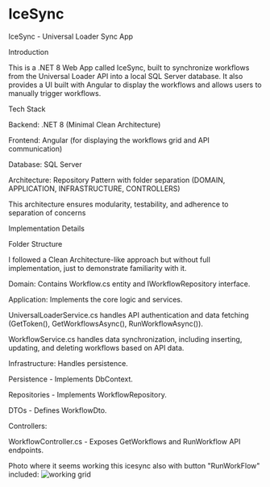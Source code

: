 # IceSync

IceSync - Universal Loader Sync App

Introduction

This is a .NET 8 Web App called IceSync, built to synchronize workflows from the Universal Loader API into a local SQL Server database. It also provides a UI built with Angular to display the workflows and allows users to manually trigger workflows.

Tech Stack

Backend: .NET 8 (Minimal Clean Architecture)

Frontend: Angular (for displaying the workflows grid and API communication)

Database: SQL Server

Architecture: Repository Pattern with folder separation (DOMAIN, APPLICATION, INFRASTRUCTURE, CONTROLLERS)

This architecture ensures modularity, testability, and adherence to separation of concerns

Implementation Details

Folder Structure

I followed a Clean Architecture-like approach but without full implementation, just to demonstrate familiarity with it.

Domain: Contains Workflow.cs entity and IWorkflowRepository interface.

Application: Implements the core logic and services.

UniversalLoaderService.cs handles API authentication and data fetching (GetToken(), GetWorkflowsAsync(), RunWorkflowAsync()).

WorkflowService.cs handles data synchronization, including inserting, updating, and deleting workflows based on API data.

Infrastructure: Handles persistence.

Persistence - Implements DbContext.

Repositories - Implements WorkflowRepository.

DTOs - Defines WorkflowDto.

Controllers:

WorkflowController.cs - Exposes GetWorkflows and RunWorkflow API endpoints.

Photo where it seems working this icesync also with button "RunWorkFlow" included:
![working grid](https://github.com/user-attachments/assets/02613b74-32da-4479-8c7f-a009beed887e)

